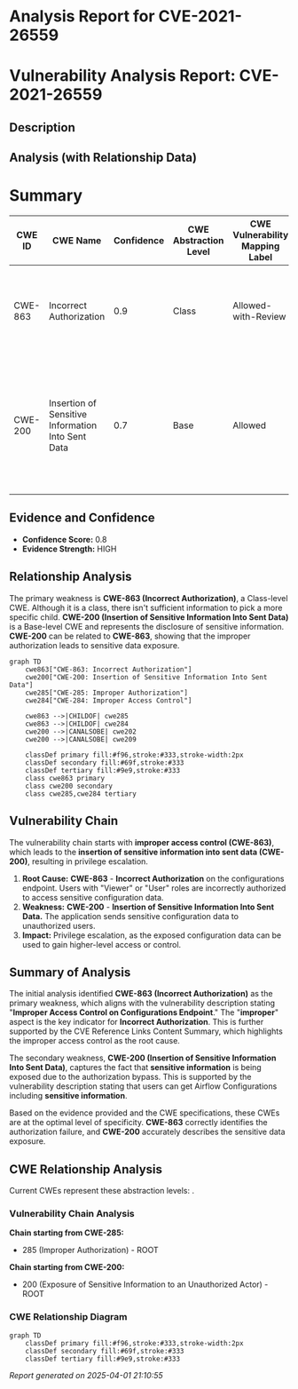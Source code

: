 # Analysis Report for CVE-2021-26559

# Vulnerability Analysis Report: CVE-2021-26559

## Description



## Analysis (with Relationship Data)

# Summary
| CWE ID | CWE Name | Confidence | CWE Abstraction Level | CWE Vulnerability Mapping Label | CWE-Vulnerability Mapping Notes |
|---|---|---|---|---|---|
| CWE-863 | Incorrect Authorization | 0.9 | Class | Allowed-with-Review | Primary CWE. The application performs an authorization check, but the check is **incorrect**. |
| CWE-200 | Insertion of Sensitive Information Into Sent Data | 0.7 | Base | Allowed | Secondary CWE. Configuration data contains **sensitive information** that is **inserted** and **sent** to a user with insufficient privileges. |

## Evidence and Confidence

*   **Confidence Score:** 0.8
*   **Evidence Strength:** HIGH

## Relationship Analysis
The primary weakness is **CWE-863 (Incorrect Authorization)**, a Class-level CWE. Although it is a class, there isn't sufficient information to pick a more specific child. **CWE-200 (Insertion of Sensitive Information Into Sent Data)** is a Base-level CWE and represents the disclosure of sensitive information. **CWE-200** can be related to **CWE-863**, showing that the improper authorization leads to sensitive data exposure.

```mermaid
graph TD
    cwe863["CWE-863: Incorrect Authorization"]
    cwe200["CWE-200: Insertion of Sensitive Information Into Sent Data"]
    cwe285["CWE-285: Improper Authorization"]
    cwe284["CWE-284: Improper Access Control"]

    cwe863 -->|CHILDOF| cwe285
    cwe863 -->|CHILDOF| cwe284
    cwe200 -->|CANALSOBE| cwe202
    cwe200 -->|CANALSOBE| cwe209
    
    classDef primary fill:#f96,stroke:#333,stroke-width:2px
    classDef secondary fill:#69f,stroke:#333
    classDef tertiary fill:#9e9,stroke:#333
    class cwe863 primary
    class cwe200 secondary
    class cwe285,cwe284 tertiary
```

## Vulnerability Chain
The vulnerability chain starts with **improper access control (CWE-863)**, which leads to the **insertion of sensitive information into sent data (CWE-200)**, resulting in privilege escalation.
1.  **Root Cause:** **CWE-863** - **Incorrect Authorization** on the configurations endpoint. Users with "Viewer" or "User" roles are incorrectly authorized to access sensitive configuration data.
2.  **Weakness:** **CWE-200** - **Insertion of Sensitive Information Into Sent Data.** The application sends sensitive configuration data to unauthorized users.
3.  **Impact:** Privilege escalation, as the exposed configuration data can be used to gain higher-level access or control.

## Summary of Analysis
The initial analysis identified **CWE-863 (Incorrect Authorization)** as the primary weakness, which aligns with the vulnerability description stating "**Improper Access Control on Configurations Endpoint**." The "**improper**" aspect is the key indicator for **Incorrect Authorization**. This is further supported by the CVE Reference Links Content Summary, which highlights the improper access control as the root cause.

The secondary weakness, **CWE-200 (Insertion of Sensitive Information Into Sent Data)**, captures the fact that **sensitive information** is being exposed due to the authorization bypass. This is supported by the vulnerability description stating that users can get Airflow Configurations including **sensitive information**.

Based on the evidence provided and the CWE specifications, these CWEs are at the optimal level of specificity. **CWE-863** correctly identifies the authorization failure, and **CWE-200** accurately describes the sensitive data exposure.


## CWE Relationship Analysis

Current CWEs represent these abstraction levels: .


### Vulnerability Chain Analysis

**Chain starting from CWE-285:**
- 285 (Improper Authorization) - ROOT


**Chain starting from CWE-200:**
- 200 (Exposure of Sensitive Information to an Unauthorized Actor) - ROOT



### CWE Relationship Diagram

```mermaid
graph TD
    classDef primary fill:#f96,stroke:#333,stroke-width:2px
    classDef secondary fill:#69f,stroke:#333
    classDef tertiary fill:#9e9,stroke:#333
```



*Report generated on 2025-04-01 21:10:55*

